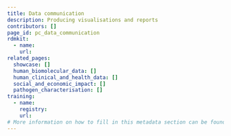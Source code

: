 ```yaml
---
title: Data communication
description: Producing visualisations and reports
contributors: []
page_id: pc_data_communication
rdmkit:
  - name:
    url:
related_pages: 
  showcase: []
  human_biomolecular_data: []
  human_clinical_and_health_data: []
  social_and_economic_impact: []
  pathogen_characterisation: []
training:
  - name:
    registry:
    url:
# More information on how to fill in this metadata section can be found here https://www.infectious-diseases-toolkit.org/contribute/page_metadata
---
```

